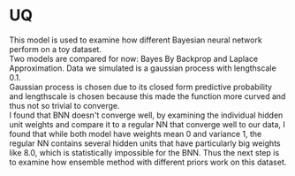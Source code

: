 # UQ
  This model is used to examine how different Bayesian neural network perform on a toy dataset. <br/>
  Two models are compared for now: Bayes By Backprop and Laplace Approximation. Data we simulated is a gaussian process with lengthscale 0.1. <br/>
  Gaussian process is chosen due to its closed form predictive probability and lengthscale is chosen because this made the function more curved and thus not so trivial to converge. <br/>
  I found that BNN doesn't converge well, by examining the individual hidden unit weights and compare it to a regular NN that converge well to our data, I found that while both model have weights mean 0 and variance 1, the regular NN contains several hidden units that have particularly big weights like 8.0, which is statistically impossible for the BNN. Thus the next step is to examine how ensemble method with different priors work on this dataset.
